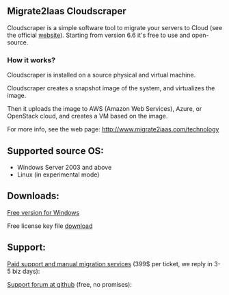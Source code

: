 ## Migrate2Iaas Cloudscraper

Cloudscraper is a simple software tool to migrate your servers to Cloud (see the official [website](http://www.migrate2iaas.com)).
Starting from version 6.6 it's free to use and open-source.

### How it works?
Cloudscraper is installed on a source physical and virtual machine. 

Cloudscraper creates a snapshot image of the system, and virtualizes the image.

Then it uploads the image to AWS (Amazon Web Services), Azure, or OpenStack cloud, and creates a VM based on the image.

For more info, see the web page: http://www.migrate2iaas.com/technology

## Supported source OS:

- Windows Server 2003 and above
- Linux (in experimental mode)

## Downloads:

[Free version for Windows](http://migrate2iaas.blob.core.windows.net/cloudscraper-release6/cloudscraper-installer-6-3-0.exe)

Free license key file [download](http://cloudscraper.migrate2iaas.com/gen15license?expiration=10000&signature_check=false)

## Support:

[Paid support and manual migration services](https://secure.2checkout.com/order/product.php?PRODS=19753163&QTY=1&ORDERSTYLE=nLWom5a5kHM=) (399$ per ticket, we reply in 3-5 biz days):

[Support forum at github](https://github.com/migrate2iaas/migrate2iaas.gethub.io/issues) (free, no promises):

